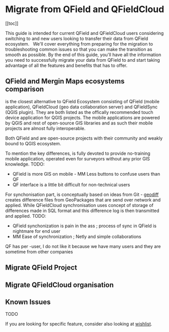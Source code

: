 # Migrate from QField and QFieldCloud

[[toc]]

This guide is intended for current QField and QFieldCloud users considering switching to <MainPlatformName /> and new <MainPlatformName /> users looking to transfer their data from QField ecosystem.
 
We'll cover everything from preparing for the migration to troubleshooting common issues so that you can make the transition as smooth as possible. By the end of this guide, you'll have all the information you need to successfully migrate your data from QField to <MainPlatformName /> and start taking advantage of all the features and benefits that <MainPlatformName /> has to offer.

## QField  and Mergin Maps ecosystems comparison

<MainPlatformName /> is the closest alternative to QField Ecosystem consisting of QField (mobile application), QFieldCloud (geo data collaboration server) and QFieldSync (QGIS plugin). They are both listed as the offically recommended touch device application for QGIS projects. The mobile applications are powered by QGIS and rest of open-source GIS libraries and as such their mobile projects are almost fully interoperable.

Both QField and <MainPlatformName /> are open-source projects with their community and weakly bound to QGIS ecosystem. 

To mention the key differences, <MainPlatformName /> is fully devoted to provide no-training mobile application, operated even for surveyors without any prior GIS knowledge. 
TODO: 
- QField is more GIS on mobile - MM Less buttons to confuse users than QF
- QF interface is a little bit difficult for non-technical users

For synchonisation part, <MainPlatformName /> is conceptually based on ideas from Git - [geodiff](TODO) creates difference files from GeoPackages that are send over network and applied. While QFieldCloud synchronisation uses concept of storage of differences made in SQL format and this difference log is then transmitted and applied. 
TODO: 
- QField synchonization is pain in the ass ; process of sync in QField is nightmare for end user
- MM Ease of synchronization ; Netly and simple collaborations

QF has per -user, I do not like it because we have many users and they are sometime from other companies

## Migrate QField Project


## Migrate QFieldCloud organisation

## Known Issues

TODO

If you are looking for specific feature, consider also looking at [wishlist](wishlist.merginmaps.com).
